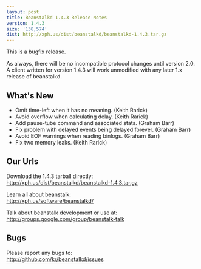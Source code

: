 ```yaml
---
layout: post
title: Beanstalkd 1.4.3 Release Notes
version: 1.4.3
size: '138,574'
dist: http://xph.us/dist/beanstalkd/beanstalkd-1.4.3.tar.gz
---
```


This is a bugfix release.

As always, there will be no incompatible protocol changes until version 2.0. A
client written for version 1.4.3 will work unmodified with any later 1.x
release of beanstalkd.

What's New
----------

 * Omit time-left when it has no meaning. (Keith Rarick)
 * Avoid overflow when calculating delay. (Keith Rarick)
 * Add pause-tube command and associated stats. (Graham Barr)
 * Fix problem with delayed events being delayed forever. (Graham Barr)
 * Avoid EOF warnings when reading binlogs. (Graham Barr)
 * Fix two memory leaks. (Keith Rarick)

Our Urls
--------

Download the 1.4.3 tarball directly:  
<http://xph.us/dist/beanstalkd/beanstalkd-1.4.3.tar.gz>

Learn all about beanstalk:  
<http://xph.us/software/beanstalkd/>

Talk about beanstalk development or use at:  
<http://groups.google.com/group/beanstalk-talk>

Bugs
----

Please report any bugs to:  
<http://github.com/kr/beanstalkd/issues>
